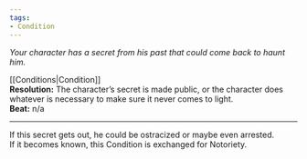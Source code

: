 ```yaml
---
tags:
- Condition
---
```


_Your character has a secret from his past that could come back to haunt him._

[[Conditions|Condition]]\
**Resolution:** The character’s secret is made public, or the character does whatever is necessary to make sure it never comes to light.\
**Beat:** n/a

---

If this secret gets out, he could be ostracized or maybe even arrested.\
If it becomes known, this Condition is exchanged for Notoriety.